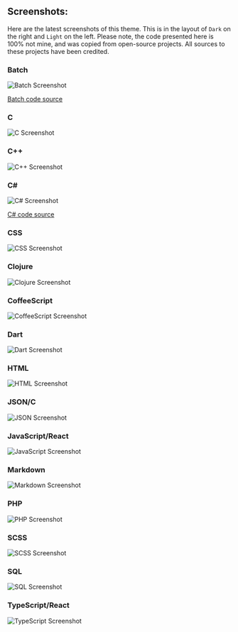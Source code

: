 ## Screenshots:

Here are the latest screenshots of this theme. This is in the layout of `Dark` on the right and `Light` on the left.
Please note, the code presented here is 100% not mine, and was copied from open-source projects. All sources to these projects have been credited.

### Batch

![Batch Screenshot](./screenshots/bat.png)

[Batch code source](https://github.com/Archive-projects/Batch-File-examples/blob/master/files/tf5.bat)

### C

![C Screenshot](./screenshots/c.png)

### C++

![C++ Screenshot](./screenshots/cpp.png)

### C#

![C# Screenshot](./screenshots/cpp.png)

[C# code source](https://github.com/dockersamples/example-voting-app/blob/main/worker/Program.cs)

### CSS

![CSS Screenshot](./screenshots/css.png)

### Clojure

![Clojure Screenshot](./screenshots/clojure.png)

### CoffeeScript

![CoffeeScript Screenshot](./screenshots/coffee.png)

### Dart

![Dart Screenshot](./screenshots/dart.png)

### HTML

![HTML Screenshot](./screenshots/html.png)

### JSON/C

![JSON Screenshot](./screenshots/json.png)

### JavaScript/React

![JavaScript Screenshot](./screenshots/js.png)

### Markdown

![Markdown Screenshot](./screenshots/md.png)

### PHP

![PHP Screenshot](./screenshots/php.png)

### SCSS

![SCSS Screenshot](./screenshots/scss.png)

### SQL

![SQL Screenshot](./screenshots/sql.png)

### TypeScript/React

![TypeScript Screenshot](./screenshots/ts.png)
